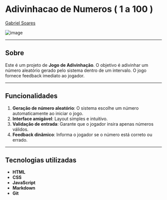 # Adivinhacao de Numeros ( 1 a 100 )

[Gabriel Soares](https://www.linkedin.com/in/gabriel-soares-3098782b0/)

![image](https://github.com/user-attachments/assets/2715e522-595d-4a7c-b1d1-d81f7d12fb6b)

---

## Sobre
Este é um projeto de **Jogo de Adivinhação**. O objetivo é adivinhar um número aleatório gerado pelo sistema dentro de um intervalo. O jogo fornece feedback imediato ao jogador.

---

## Funcionalidades
1. **Geração de número aleatório**: O sistema escolhe um número automaticamente ao iniciar o jogo.
2. **Interface amigável**: Layout simples e intuitivo.
3. **Validação de entrada**: Garante que o jogador insira apenas números válidos.
4. **Feedback dinâmico**: Informa o jogador se o número está correto ou errado.

---

## Tecnologias utilizadas
- **HTML**
- **CSS**
- **JavaScript**
- **Markdown**
- **Git**
